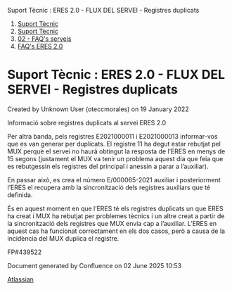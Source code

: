 Suport Tècnic : ERES 2.0 - FLUX DEL SERVEI - Registres duplicats  

1.  [Suport Tècnic](index.md)
2.  [Suport Tècnic](13893782.md)
3.  [02 - FAQ's serveis](26313393.md)
4.  [FAQ's ERES 2.0](41522405.md)

Suport Tècnic : ERES 2.0 - FLUX DEL SERVEI - Registres duplicats
================================================================

Created by Unknown User (oteccmorales) on 19 January 2022

Informació sobre registres duplicats al servei ERES 2.0

  

  

Per altra banda, pels registres E2021000011 i E2021000013 informar-vos que es van generar per duplicats. El registre 11 ha degut estar rebutjat pel MUX perquè el servei no haurà obtingut la resposta de l’ERES en menys de 15 segons (justament el MUX va tenir un problema aquest dia que feia que es rebutgessin els registres del principal i anessin a parar a l’auxiliar).

En passar això, es crea el número E/000065-2021 auxiliar i posteriorment l’ERES el recupera amb la sincronització dels registres auxiliars que té definida.

És en aquest moment en que l’ERES té els registres duplicats un que ERES ha creat i MUX ha rebutjat per problemes tècnics i un altre creat a partir de la sincronització dels registres que MUX envia cap a l’auxiliar. L’ERES en aquest cas ha funcionat correctament en els dos casos, però a causa de la incidència del MUX duplica el registre.

  

FP#439522

Document generated by Confluence on 02 June 2025 10:53

[Atlassian](http://www.atlassian.com/)